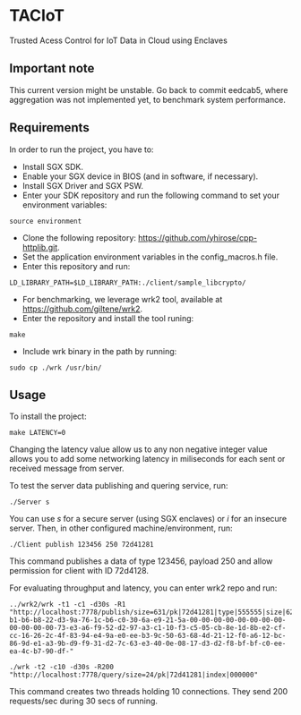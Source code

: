 # TACIoT
Trusted Acess Control for IoT Data in Cloud using Enclaves

## Important note
This current version might be unstable. Go back to commit eedcab5, where aggregation was
not implemented yet, to benchmark system performance.

## Requirements
In order to run the project, you have to:
* Install SGX SDK.
* Enable your SGX device in BIOS (and in software, if necessary).
* Install SGX Driver and SGX PSW.
* Enter your SDK repository and run the following command to set your environment variables:
```
source environment
```
* Clone the following repository: https://github.com/yhirose/cpp-httplib.git.
* Set the application environment variables in the config_macros.h file.
* Enter this repository and run:
```
LD_LIBRARY_PATH=$LD_LIBRARY_PATH:./client/sample_libcrypto/
```
* For benchmarking, we leverage wrk2 tool, available at https://github.com/giltene/wrk2.
* Enter the repository and install the tool runing:
```
make
```
* Include wrk binary in the path by running:
```
sudo cp ./wrk /usr/bin/
```

## Usage
To install the project:
```
make LATENCY=0
```
Changing the latency value allow us to any non negative integer value allows you to add
some networking latency in miliseconds for each sent or received message from server.

To test the server data publishing and quering service, run:
```
./Server s
```
You can use *s* for a secure server (using SGX enclaves) or *i* for an insecure server.
Then, in other configured machine/environment, run:
```
./Client publish 123456 250 72d41281
```
This command publishes a data of type 123456, payload 250 and allow permission for client with ID 72d4128.

For evaluating throughput and latency, you can enter wrk2 repo and run:
```
../wrk2/wrk -t1 -c1 -d30s -R1 "http://localhost:7778/publish/size=631/pk|72d41281|type|555555|size|62|encrypted|dd-b1-b6-b8-22-d3-9a-76-1c-b6-c0-30-6a-e9-21-5a-00-00-00-00-00-00-00-00-00-00-00-00-73-e3-a6-f9-52-d2-97-a3-c1-10-f3-c5-05-cb-8e-1d-8b-e2-cf-cc-16-26-2c-4f-83-94-e4-9a-e0-ee-b3-9c-50-63-68-4d-21-12-f0-a6-12-bc-86-9d-e1-a3-9b-d9-f9-31-d2-7c-63-e3-40-0e-08-17-d3-d2-f8-bf-bf-c0-ee-ea-4c-b7-90-df-"
```
```
./wrk -t2 -c10 -d30s -R200 "http://localhost:7778/query/size=24/pk|72d41281|index|000000"
```
This command creates two threads holding 10 connections. They send 200 requests/sec
during 30 secs of running.